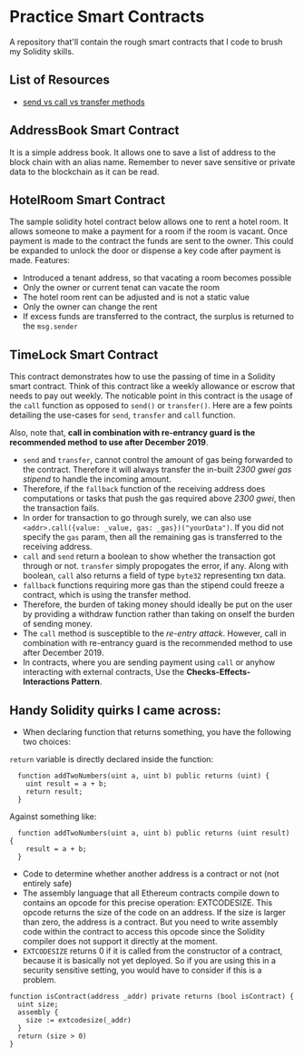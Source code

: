 # Practice Smart Contracts
A repository that'll contain the rough smart contracts that I code to brush my Solidity skills.

## List of Resources

* [send vs call vs transfer methods](https://fravoll.github.io/solidity-patterns/secure_ether_transfer.html)

## AddressBook Smart Contract
It is a simple address book. It allows one to save a list of address to the block chain with an alias name. Remember to never save sensitive or private data to the blockchain as it can be read. 

## HotelRoom Smart Contract
The sample solidity hotel contract below allows one to rent a hotel room. It allows someone to make a payment for a room if the room is vacant. Once payment is made to the contract the funds are sent to the owner. This could be expanded to unlock the door or dispense a key code after payment is made. 
Features:
* Introduced a tenant address, so that vacating a room becomes possible
* Only the owner or current tenat can vacate the room
* The hotel room rent can be adjusted and is not a static value
* Only the owner can change the rent
* If excess funds are transferred to the contract, the surplus is returned to the `msg.sender`

## TimeLock Smart Contract
This contract demonstrates how to use the passing of time in a Solidity smart contract. Think of this contract like a weekly allowance or escrow that needs to pay out weekly.
The noticable point in this contract is the usage of the `call` function as opposed to `send()` or `transfer()`. Here are a few points detailing the use-cases for `send`, `transfer` and `call` function.

Also, note that, **call in combination with re-entrancy guard is the recommended method to use after December 2019**.

* `send` and `transfer`, cannot control the amount of gas being forwarded to the contract. Therefore it will always transfer the in-built *2300 gwei gas stipend* to handle the incoming amount.
* Therefore, if the `fallback` function of the receiving address does computations or tasks that push the gas required above *2300 gwei*, then the transaction fails.
* In order for transaction to go through surely, we can also use `<addr>.call({value: _value, gas: _gas})("yourData")`. If you did not specify the `gas` param, then all the remaining gas is transferred to the receiving address.
* `call` and `send` return a boolean to show whether the transaction got through or not. `transfer` simply propogates the error, if any. Along with boolean, `call` also returns a field of type `byte32` representing txn data.
* `fallback` functions requiring more gas than the stipend could freeze a contract, which is using the transfer method.
* Therefore, the burden of taking money should ideally be put on the user by providing a withdraw function rather than taking on onself the burden of sending money.
* The `call` method is susceptible to the *re-entry attack*. However, call in combination with re-entrancy guard is the recommended method to use after December 2019.
* In contracts, where you are sending payment using `call` or anyhow interacting with external contracts, Use the **Checks-Effects-Interactions Pattern**.

## Handy Solidity quirks I came across:

* When declaring function that returns something, you have the following two choices:


`return` variable is directly declared inside the function:
```solidity
  function addTwoNumbers(uint a, uint b) public returns (uint) {
    uint result = a + b;
    return result;
  }
```
Against something like:
```solidity
  function addTwoNumbers(uint a, uint b) public returns (uint result) {
    result = a + b;
  }
```
* Code to determine whether another address is a contract or not (not entirely safe)
* The assembly language that all Ethereum contracts compile down to contains an opcode for this precise operation: EXTCODESIZE. This opcode returns the size of the code on an address. If the size is larger than zero, the address is a contract. But you need to write assembly code within the contract to access this opcode since the Solidity compiler does not support it directly at the moment. 
* `EXTCODESIZE` returns 0 if it is called from the constructor of a contract, because it is basically not yet deployed. So if you are using this in a security sensitive setting, you would have to consider if this is a problem.
```solidity
function isContract(address _addr) private returns (bool isContract) {
  uint size;
  assembly {
    size := extcodesize(_addr)
  }
  return (size > 0)
}
```


